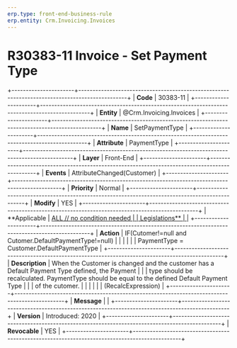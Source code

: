 ```yaml
---
erp.type: front-end-business-rule
erp.entity: Crm.Invoicing.Invoices
---
```


# R30383-11 Invoice - Set Payment Type
+----------------------+-----------------------------------------------------------------------------------------------+
| **Code**             | 30383-11                                                                                      |
+----------------------+-----------------------------------------------------------------------------------------------+
| **Entity**           | @Crm.Invoicing.Invoices                                                                                       |
+----------------------+-----------------------------------------------------------------------------------------------+
| **Name**             | SetPaymentType                                                                                |
+----------------------+-----------------------------------------------------------------------------------------------+
| **Attribute**        | PaymentType                                                                                   |
+----------------------+-----------------------------------------------------------------------------------------------+
| **Layer**            | Front-End                                                                                     |
+----------------------+-----------------------------------------------------------------------------------------------+
| **Events**           | AttributeChanged(Customer)                                                                    |
+----------------------+-----------------------------------------------------------------------------------------------+
| **Priority**         | Normal                                                                                        |
+----------------------+-----------------------------------------------------------------------------------------------+
| **Modify**           | YES                                                                                           |
+----------------------+-----------------------------------------------------------------------------------------------+
| **Applicable         | [ALL // no condition needed                                                                   |
| Legislations**       | ](https://confluence.erp.net/display/techdoc/Country+Specific+Functionality)                  |
+----------------------+-----------------------------------------------------------------------------------------------+
| **Action**           | IF(Cutomer!=null and Cutomer.DefaultPaymentType!=null)                                        |
|                      |                                                                                               |
|                      | PaymentType = Customer.DefaultPaymentType                                                     |
+----------------------+-----------------------------------------------------------------------------------------------+
| **Description**      | When the Customer is changed and the customer has a Default Payment Type defined, the Payment |
|                      | type should be recalculated. PaymentType should be equal to the defined Default Payment Type  |
|                      | of the cutomer.                                                                               |
|                      |                                                                                               |
|                      | (RecalcExpression)                                                                            |
+----------------------+-----------------------------------------------------------------------------------------------+
| **Message**          |                                                                                               |
+----------------------+-----------------------------------------------------------------------------------------------+
| **Version**          | Introduced: 2020                                                                              |
+----------------------+-----------------------------------------------------------------------------------------------+
| **Revocable**        | YES                                                                                           |
+----------------------+-----------------------------------------------------------------------------------------------+

  

  

  
